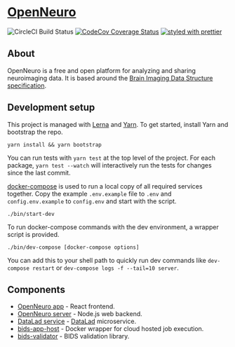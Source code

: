 # [OpenNeuro](https://openneuro.org)

![CircleCI Build Status](https://circleci.com/gh/OpenNeuroOrg/openneuro.png?circle-token=d1fa3abe9dd6db187f656da7e7063663a67a2b69&style=shield)
[![CodeCov Coverage Status](https://codecov.io/gh/OpenNeuroOrg/openneuro/branch/master/graph/badge.svg)](https://codecov.io/gh/OpenNeuroOrg/openneuro)
[![styled with prettier](https://img.shields.io/badge/styled_with-prettier-ff69b4.svg)](https://github.com/prettier/prettier)

## About

OpenNeuro is a free and open platform for analyzing and sharing neuroimaging data. It is based around the [Brain Imaging Data Structure specification](http://bids.neuroimaging.io/).

## Development setup

This project is managed with [Lerna](https://lernajs.io/) and [Yarn](https://yarnpkg.com/). To get started, install Yarn and bootstrap the repo.

```shell
yarn install && yarn bootstrap
```

You can run tests with `yarn test` at the top level of the project. For each package, `yarn test --watch` will interactively run the tests for changes since the last commit.

[docker-compose](https://docs.docker.com/compose/overview/) is used to run a local copy of all required services together. Copy the example `.env.example` file to `.env` and `config.env.example` to `config.env` and start with the script.

```shell
./bin/start-dev
```

To run docker-compose commands with the dev environment, a wrapper script is provided.

```shell
./bin/dev-compose [docker-compose options]
```

You can add this to your shell path to quickly run dev commands like `dev-compose restart` or `dev-compose logs -f --tail=10 server`.

## Components

* [OpenNeuro app](packages/openneuro-app) - React frontend.
* [OpenNeuro server](packages/openneuro-server) - Node.js web backend.
* [DataLad service](https://OpenNeuroOrg/datalad-service) - [DataLad](http://datalad.org/) microservice.
* [bids-app-host](https://github.com/OpenNeuroOrg/bids-app-host) - Docker wrapper for cloud hosted job execution.
* [bids-validator](https://github.com/INCF/bids-validator) - BIDS validation library.